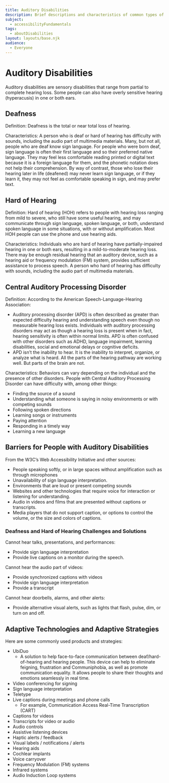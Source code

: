 ```yaml
---
title: Auditory Disabilities
description: Brief descriptions and characteristics of common types of auditory disabilities.
subject:
  - accessibilityFundamentals
tags:
  - aboutDisabilities
layout: layouts/base.njk
audience:
  - Everyone
---
```


# Auditory Disabilities
Auditory disabilities are sensory disabilities that range from partial to complete hearing loss. Some people can also have overly sensitive hearing (hyperacusis) in one or both ears.

## Deafness
Definition: Deafness is the total or near total loss of hearing.

Characteristics: A person who is deaf or hard of hearing has difficulty with sounds, including the audio part of multimedia materials. Many, but not all, people who are deaf know sign language. For people who were born deaf, sign language is often their first language and so their preferred native language. They may feel less comfortable reading printed or digital text because it is a foreign language for them, and the phonetic notation does not help their comprehension. By way of contrast, those who lose their hearing later in life (deafened) may never learn sign language, or if they learn it, they may not feel as comfortable speaking in sign, and may prefer text.

## Hard of Hearing
Definition: Hard of hearing (HOH) refers to people with hearing loss ranging from mild to severe, who still have some useful hearing, and may communicate through sign language, spoken language, or both, understand spoken language in some situations, with or without amplification. Most HOH people can use the phone and use hearing aids.

Characteristics: Individuals who are hard of hearing have partially-impaired hearing in one or both ears, resulting in a mild-to-moderate hearing loss. There may be enough residual hearing that an auditory device, such as a hearing aid or frequency modulation (FM) system, provides sufficient assistance to process speech. A person who hard of hearing has difficulty with sounds, including the audio part of multimedia materials.

## Central Auditory Processing Disorder
Definition: According to the American Speech-Language-Hearing Association:

- Auditory processing disorder (APD) is often described as greater than expected difficulty hearing and understanding speech even though no measurable hearing loss exists. Individuals with auditory processing disorders may act as though a hearing loss is present when in fact, hearing sensitivity is often within normal limits. APD is often confused with other disorders such as ADHD, language impairment, learning disabilities, social and emotional delays or cognitive deficits.
- APD isn’t the inability to hear. It is the inability to interpret, organize, or analyze what is heard. All the parts of the hearing pathway are working well. But parts of the brain are not.

Characteristics: Behaviors can vary depending on the individual and the presence of other disorders. People with Central Auditory Processing Disorder can have difficulty with, among other things:

- Finding the source of a sound
- Understanding what someone is saying in noisy environments or with competing sounds
- Following spoken directions
- Learning songs or instruments
- Paying attention
- Responding in a timely way
- Learning a new language

## Barriers for People with Auditory Disabilities
From the W3C’s Web Accessibility Initiative and other sources:

- People speaking softly, or in large spaces without amplification such as through microphones
- Unavailability of sign language interpretation.
- Environments that are loud or present competing sounds
- Websites and other technologies that require voice for interaction or listening for understanding.
- Audio in videos and films that are presented without captions or transcripts.
- Media players that do not support caption, or options to control the volume, or the size and colors of captions.

### Deafness and Hard of Hearing Challenges and Solutions
Cannot hear talks, presentations, and performances:

- Provide sign language interpretation
- Provide live captions on a monitor during the speech.

Cannot hear the audio part of videos:

- Provide synchronized captions with videos
- Provide sign language interpretation
- Provide a transcript

Cannot hear doorbells, alarms, and other alerts:

- Provide alternative visual alerts, such as lights that flash, pulse, dim, or turn on and off.

## Adaptive Technologies and Adaptive Strategies
Here are some commonly used products and strategies:

- UbiDuo
  - A solution to help face-to-face communication between deaf/hard-of-hearing and hearing people. This device can help to eliminate feigning, frustration and Communiphobia, as well as promote communication equality. It allows people to share their thoughts and emotions seamlessly in real time.
- Video conferencing for signing
- Sign language interpretation
- Teletype
- Live captions during meetings and phone calls
  - For example, Communication Access Real-Time Transcription (CART)
- Captions for videos
- Transcripts for video or audio
- Audio controls
- Assistive listening devices
- Haptic alerts / feedback
- Visual labels / notifications / alerts
- Hearing aids
- Cochlear implants
- Voice carryover
- Frequency Modulation (FM) systems
- Infrared systems
- Audio Induction Loop systems

